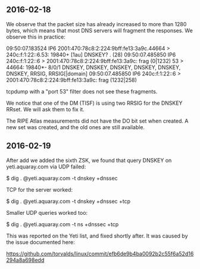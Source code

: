 2016-02-18
----
We observe that the packet size has already increased to more than
1280 bytes, which means that most DNS servers will fragment the
responses. We observe this in practice:

09:50:07.183524 IP6 2001:470:78c8:2:224:9bff:fe13:3a9c.44664 > 240c:f:1:22::6.53: 19840+ [1au] DNSKEY? . (28)
09:50:07.485850 IP6 240c:f:1:22::6 > 2001:470:78c8:2:224:9bff:fe13:3a9c: frag (0|1232) 53 > 44664: 19840*- 8/0/1 DNSKEY, DNSKEY, DNSKEY, DNSKEY, DNSKEY, DNSKEY, RRSIG, RRSIG[|domain]
09:50:07.485850 IP6 240c:f:1:22::6 > 2001:470:78c8:2:224:9bff:fe13:3a9c: frag (1232|258)

tcpdump with a "port 53" filter does not see these fragments.

We notice that one of the DM (TISF) is using two RRSIG for the DNSKEY
RRset. We will ask them to fix it.

The RIPE Atlas measurements did not have the DO bit set when created.
A new set was created, and the old ones are still available.

2016-02-19
----
After add we added the sixth ZSK, we found that query DNSKEY on
yeti.aquaray.com via UDP failed:

$ dig . @yeti.aquaray.com -t dnskey +dnssec 

TCP for the server worked:

$ dig . @yeti.aquaray.com -t dnskey +dnssec +tcp

Smaller UDP queries worked too:

$ dig . @yeti.aquaray.com -t ns +dnssec +tcp

This was reported on the Yeti list, and fixed shortly after. It was
caused by the issue documented here:

https://github.com/torvalds/linux/commit/efb6de9b4ba0092b2c55f6a52d16294a8a698edd

